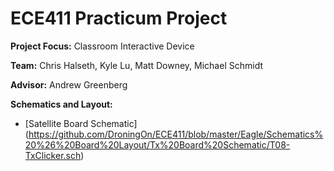 ECE411 Practicum Project
========================

**Project Focus:** Classroom Interactive Device

**Team:** Chris Halseth, Kyle Lu, Matt Downey, Michael Schmidt

**Advisor:** Andrew Greenberg

**Schematics and Layout:**

* [Satellite Board Schematic] (https://github.com/DroningOn/ECE411/blob/master/Eagle/Schematics%20%26%20Board%20Layout/Tx%20Board%20Schematic/T08-TxClicker.sch)

